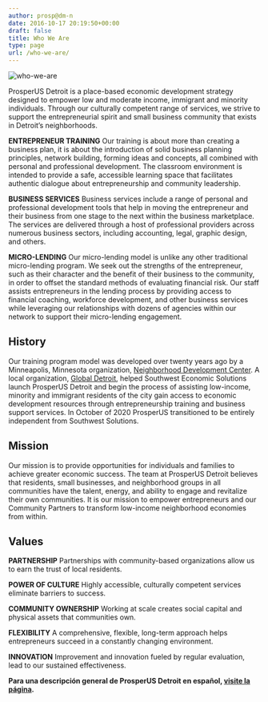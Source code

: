 ```yaml
---
author: prosp@dm-n
date: 2016-10-17 20:19:50+00:00
draft: false
title: Who We Are
type: page
url: /who-we-are/
---
```


![who-we-are](http://www.prosperusdetroit.org/wp-content/uploads/2016/10/Who-We-Are.png)

ProsperUS Detroit is a place-based economic development strategy designed to empower low and moderate income, immigrant and minority individuals. Through our culturally competent range of services, we strive to support the entrepreneurial spirit and small business community that exists in Detroit’s neighborhoods.

**ENTREPRENEUR TRAINING**
Our training is about more than creating a business plan, it is about the introduction of solid business planning principles, network building, forming ideas and concepts, all combined with personal and professional development. The classroom environment is intended to provide a safe, accessible learning space that facilitates authentic dialogue about entrepreneurship and community leadership.

**BUSINESS SERVICES**
Business services include a range of personal and professional development tools that help in moving the entrepreneur and their business from one stage to the next within the business marketplace. The services are delivered through a host of professional providers across numerous business sectors, including accounting, legal, graphic design, and others.

**MICRO-LENDING**
Our micro-lending model is unlike any other traditional micro-lending program. We seek out the strengths of the entrepreneur, such as their character and the benefit of their business to the community, in order to offset the standard methods of evaluating financial risk. Our staff assists entrepreneurs in the lending process by providing access to financial coaching, workforce development, and other business services while leveraging our relationships with dozens of agencies within our network to support their micro-lending engagement.


## History


Our training program model was developed over twenty years ago by a Minneapolis, Minnesota organization, [Neighborhood Development Center](http://www.ndc-mn.org/). A local organization, [Global Detroit](http://www.globaldetroit.com/), helped Southwest Economic Solutions launch ProsperUS Detroit and begin the process of assisting low-income, minority and immigrant residents of the city gain access to economic development resources through entrepreneurship training and business support services. In October of 2020 ProsperUS transitioned to be entirely independent from Southwest Solutions.


## Mission


Our mission is to provide opportunities for individuals and families to achieve greater economic success. The team at ProsperUS Detroit believes that residents, small businesses, and neighborhood groups in all communities have the talent, energy, and ability to engage and revitalize their own communities. It is our mission to empower entrepreneurs and our Community Partners to transform low-income neighborhood economies from within.


## Values


**PARTNERSHIP**
Partnerships with community-based organizations allow us to earn the trust of local residents.

**POWER OF CULTURE**
Highly accessible, culturally competent services eliminate barriers to success.

**COMMUNITY OWNERSHIP**
Working at scale creates social capital and physical assets that communities own.

**FLEXIBILITY**
A comprehensive, flexible, long-term approach helps entrepreneurs succeed in a constantly changing environment.

**INNOVATION**
Improvement and innovation fueled by regular evaluation, lead to our sustained effectiveness.

**Para una descripción general de ProsperUS Detroit en español, [visite la página](http://www.prosperusdetroit.org/informacion-en-espanol/).**

